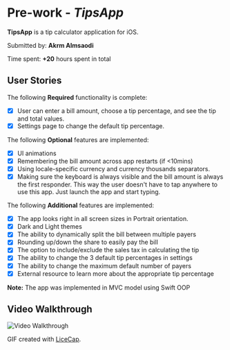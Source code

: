 # Pre-work - *TipsApp*

**TipsApp** is a tip calculator application for iOS.

Submitted by: **Akrm Almsaodi**

Time spent: **+20** hours spent in total

## User Stories

The following **Required** functionality is complete:

* [x] User can enter a bill amount, choose a tip percentage, and see the tip and total values.
* [x] Settings page to change the default tip percentage.

The following **Optional** features are implemented:

* [x] UI animations
* [x] Remembering the bill amount across app restarts (if <10mins)
* [x] Using locale-specific currency and currency thousands separators.
* [x] Making sure the keyboard is always visible and the bill amount is always the first responder. This way the user doesn't have to tap anywhere to use this app. Just launch the app and start typing.

The following **Additional** features are implemented:

* [x] The app looks right in all screen sizes in Portrait orientation.
* [x] Dark and Light themes
* [x] The ability to dynamically split the bill between multiple payers
* [x] Rounding up/down the share to easily pay the bill
* [x] The option to include/exclude the sales tax in calculating the tip
* [x] The ability to change the 3 default tip percentages in settings
* [x] The ability to change the maximum default number of payers
* [x] External resource to learn more about the appropriate tip percentage

**Note:** The app was implemented in MVC model using Swift OOP 

## Video Walkthrough 

<img src='https://giphy.com/gifs/3oKIPCdMrVs3u27AiI' title='Video Walkthrough' width='' alt='Video Walkthrough' />

GIF created with [LiceCap](http://www.cockos.com/licecap/).
